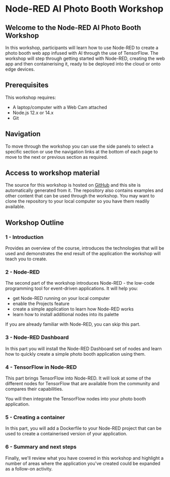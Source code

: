 # Node-RED AI Photo Booth Workshop

## Welcome to the Node-RED AI Photo Booth Workshop

In this workshop, participants will learn how to use Node-RED to create a photo
booth web app infused with AI through the use of TensorFlow. The workshop will step
through getting started with Node-RED, creating the web app and then containerising
it, ready to be deployed into the cloud or onto edge devices.

## Prerequisites

This workshop requires:

 - A laptop/computer with a Web Cam attached
 - Node.js 12.x or 14.x
 - Git

## Navigation

To move through the workshop you can use the side panels to select a specific
section or use the navigation links at the bottom of each page to move to the
next or previous section as required.

## Access to workshop material

The source for this workshop is hosted on [GitHub](https://github.com/knolleary/node-red-workshop-photobooth/)
and this site is automatically generated from it. The repository also contains
examples and other content that can be used through the workshop. You may want
to clone the repository to your local computer so you have them readily available.

## Workshop Outline

### 1 - Introduction

Provides an overview of the course, introduces the technologies that will be used
and demonstrates the end result of the application the workshop will teach you to create.

### 2 - Node-RED

The second part of the workshop introduces Node-RED - the low-code programming
tool for event-driven applications. It will help you:
 - get Node-RED running on your local computer
 - enable the Projects feature
 - create a simple application to learn how Node-RED works
 - learn how to install additional nodes into its palette

If you are already familiar with Node-RED, you can skip this part.

### 3 - Node-RED Dashboard

In this part you will install the Node-RED Dashboard set of nodes and learn how
to quickly create a simple photo booth application using them.

### 4 - TensorFlow in Node-RED

This part brings TensorFlow into Node-RED. It will look at some of the different
nodes for TensorFlow that are available from the community and compares their
capabilities.

You will then integrate the TensorFlow nodes into your photo booth application.

### 5 - Creating a container

In this part, you will add a Dockerfile to your Node-RED project that can be used
to create a containerised version of your application.

### 6 - Summary and next steps

Finally, we'll review what you have covered in this workshop and highlight a number
of areas where the application you've created could be expanded as a follow-on
activity.


